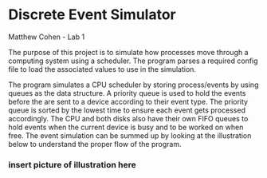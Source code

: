 # Discrete Event Simulator
Matthew Cohen - Lab 1

The purpose of this project is to simulate how processes move through a computing system using a scheduler. The program parses a required config file to load the associated values to use in the simulation.

The program simulates a CPU scheduler by storing process/events by using queues as the data structure. A priority queue is used to hold the events before the are sent to a device according to their event type. The priority queue is sorted by the lowest time to ensure each event gets processed accordingly. The CPU and both disks also have their own FIFO queues to hold events when the current device is busy and to be worked on when free. The event simulation can be summed up by looking at the illustration below to understand the proper flow of the program.

### insert picture of illustration here
